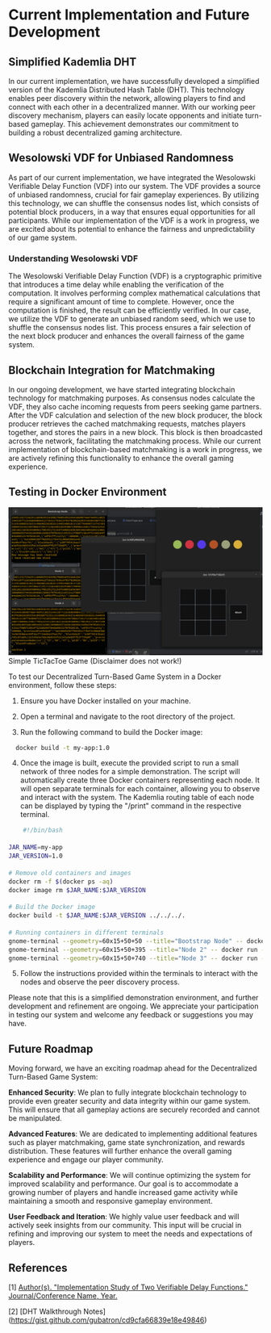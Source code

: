 # Current Implementation and Future Development
## Simplified Kademlia DHT
In our current implementation, we have successfully developed a simplified version of the Kademlia Distributed Hash Table (DHT). This technology enables peer discovery within the network, allowing players to find and connect with each other in a decentralized manner. With our working peer discovery mechanism, players can easily locate opponents and initiate turn-based gameplay. This achievement demonstrates our commitment to building a robust decentralized gaming architecture.

## Wesolowski VDF for Unbiased Randomness
As part of our current implementation, we have integrated the Wesolowski Verifiable Delay Function (VDF) into our system. The VDF provides a source of unbiased randomness, crucial for fair gameplay experiences. By utilizing this technology, we can shuffle the consensus nodes list, which consists of potential block producers, in a way that ensures equal opportunities for all participants. While our implementation of the VDF is a work in progress, we are excited about its potential to enhance the fairness and unpredictability of our game system.

### Understanding Wesolowski VDF
The Wesolowski Verifiable Delay Function (VDF) is a cryptographic primitive that introduces a time delay while enabling the verification of the computation. It involves performing complex mathematical calculations that require a significant amount of time to complete. However, once the computation is finished, the result can be efficiently verified. In our case, we utilize the VDF to generate an unbiased random seed, which we use to shuffle the consensus nodes list. This process ensures a fair selection of the next block producer and enhances the overall fairness of the game system.

## Blockchain Integration for Matchmaking
In our ongoing development, we have started integrating blockchain technology for matchmaking purposes. As consensus nodes calculate the VDF, they also cache incoming requests from peers seeking game partners. After the VDF calculation and selection of the new block producer, the block producer retrieves the cached matchmaking requests, matches players together, and stores the pairs in a new block. This block is then broadcasted across the network, facilitating the matchmaking process. While our current implementation of blockchain-based matchmaking is a work in progress, we are actively refining this functionality to enhance the overall gaming experience.

## Testing in Docker Environment

![img.png](img.png)
Simple TicTacToe Game (Disclaimer does not work!)

To test our Decentralized Turn-Based Game System in a Docker environment, follow these steps:

1. Ensure you have Docker installed on your machine.

2. Open a terminal and navigate to the root directory of the project.

3. Run the following command to build the Docker image:

```bash
  docker build -t my-app:1.0
```

4. Once the image is built, execute the provided script to run a small network of three nodes for a simple demonstration. The script will automatically create three Docker containers representing each node. It will open separate terminals for each container, allowing you to observe and interact with the system. The Kademlia routing table of each node can be displayed by typing the "/print" command in the respective terminal.

```bash
    #!/bin/bash

JAR_NAME=my-app
JAR_VERSION=1.0

# Remove old containers and images
docker rm -f $(docker ps -aq)
docker image rm $JAR_NAME:$JAR_VERSION

# Build the Docker image
docker build -t $JAR_NAME:$JAR_VERSION ../../../.

# Running containers in different terminals
gnome-terminal --geometry=60x15+50+50 --title="Bootstrap Node" -- docker run --name bootstrp -it --rm -e ARG1="true" --ip="172.17.0.2" -e DISPLAY=$DISPLAY -v /tmp/.X11-unix:/tmp/.X11-unix:ro $JAR_NAME:$JAR_VERSION
gnome-terminal --geometry=60x15+50+395 --title="Node 2" -- docker run -it --rm -e ARG1="false" -e DISPLAY=$DISPLAY -v /tmp/.X11-unix:/tmp/.X11-unix:ro $JAR_NAME:$JAR_VERSION
gnome-terminal --geometry=60x15+50+740 --title="Node 3" -- docker run -it --rm -e ARG1="false" -e DISPLAY=$DISPLAY -v /tmp/.X11-unix:/tmp/.X11-unix:ro $JAR_NAME:$JAR_VERSION

```

5. Follow the instructions provided within the terminals to interact with the nodes and observe the peer discovery process.

Please note that this is a simplified demonstration environment, and further development and refinement are ongoing. We appreciate your participation in testing our system and welcome any feedback or suggestions you may have.


## Future Roadmap
Moving forward, we have an exciting roadmap ahead for the Decentralized Turn-Based Game System:

**Enhanced Security**: We plan to fully integrate blockchain technology to provide even greater security and data integrity within our game system. This will ensure that all gameplay actions are securely recorded and cannot be manipulated.

**Advanced Features**: We are dedicated to implementing additional features such as player matchmaking, game state synchronization, and rewards distribution. These features will further enhance the overall gaming experience and engage our player community.

**Scalability and Performance**: We will continue optimizing the system for improved scalability and performance. Our goal is to accommodate a growing number of players and handle increased game activity while maintaining a smooth and responsive gameplay environment.

**User Feedback and Iteration**: We highly value user feedback and will actively seek insights from our community. This input will be crucial in refining and improving our system to meet the needs and expectations of players.

## References


[1] [Author(s). "Implementation Study of Two Verifiable Delay Functions." Journal/Conference Name, Year.](https://www.researchgate.net/publication/349760306_Implementation_Study_of_Two_Verifiable_Delay_Functions)

[2] [DHT Walkthrough Notes] (https://gist.github.com/gubatron/cd9cfa66839e18e49846)